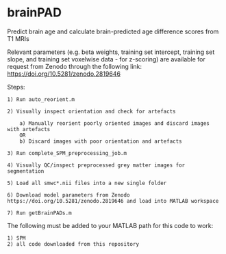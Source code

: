 # brainPAD
Predict brain age and calculate brain-predicted age difference scores from T1 MRIs

   

Relevant parameters (e.g. beta weights, training set intercept, training set slope, and training set voxelwise data - for z-scoring) are available for request from Zenodo through the following link: https://doi.org/10.5281/zenodo.2819646

Steps:

    1) Run auto_reorient.m

    2) Visually inspect orientation and check for artefacts

        a) Manually reorient poorly oriented images and discard images with artefacts
        OR
        b) Discard images with poor orientation and artefacts

    3) Run complete_SPM_preprocessing_job.m

    4) Visually QC/inspect preprocessed grey matter images for segmentation
    
    5) Load all smwc*.nii files into a new single folder
    
    6) Download model parameters from Zenodo https://doi.org/10.5281/zenodo.2819646 and load into MATLAB workspace
    
    7) Run getBrainPADs.m


The following must be added to your MATLAB path for this code to work:

    1) SPM
    2) all code downloaded from this repository
    
